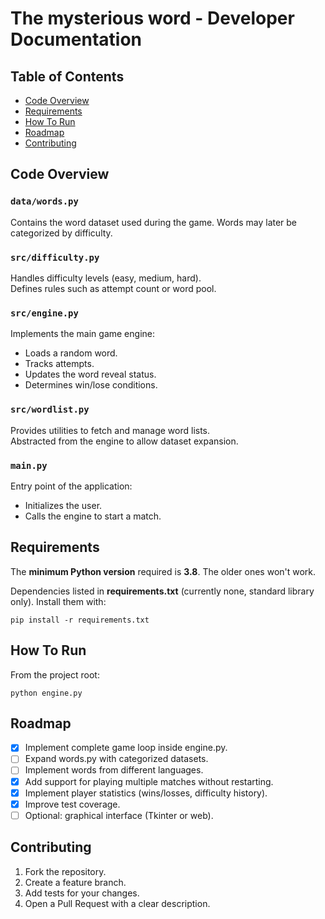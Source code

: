 # The mysterious word - Developer Documentation

## Table of Contents
- [Code Overview](#code-overview)
- [Requirements](#requirements)
- [How To Run](#how-to-run)
- [Roadmap](#roadmap)
- [Contributing](#contributing)

## Code Overview

### `data/words.py`
Contains the word dataset used during the game. Words may later be categorized by difficulty.

### `src/difficulty.py`
Handles difficulty levels (easy, medium, hard).  
Defines rules such as attempt count or word pool.

### `src/engine.py`
Implements the main game engine:  
- Loads a random word.  
- Tracks attempts.  
- Updates the word reveal status.  
- Determines win/lose conditions.  

### `src/wordlist.py`
Provides utilities to fetch and manage word lists.  
Abstracted from the engine to allow dataset expansion.

### `main.py`
Entry point of the application:
- Initializes the user.
- Calls the engine to start a match.


## Requirements 
The **minimum Python version** required is **3.8**. The older ones won't work.

Dependencies listed in **requirements.txt** (currently none, standard library only).
Install them with:
```
pip install -r requirements.txt
```
## How To Run
From the project root:
```
python engine.py
```

## Roadmap
- [x] Implement complete game loop inside engine.py.
- [ ] Expand words.py with categorized datasets.
- [ ] Implement words from different languages.
- [x] Add support for playing multiple matches without restarting.
- [x] Implement player statistics (wins/losses, difficulty history).
- [x] Improve test coverage.
- [ ] Optional: graphical interface (Tkinter or web).

## Contributing
1. Fork the repository.
2. Create a feature branch.
3. Add tests for your changes.
4. Open a Pull Request with a clear description.
